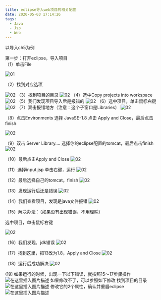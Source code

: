 ```yaml
---
title: eclipse导入web项目的相关配置
date: 2020-05-03 17:14:26
tags:
  - Java
  - Jsp
  - Web
---
```

以导入ch5为例

第一步：打开eclipse，导入项目  
（1）单击File

![01](http://qb4c7lv86.bkt.clouddn.com/201.png)

<!-- more -->
（2）找到对应选项

![02](http://qb4c7lv86.bkt.clouddn.com/202.png)
（3）找到项目的目录
![02](http://qb4c7lv86.bkt.clouddn.com/203.png)
（4）选中Copy projects into workspace
![02](http://qb4c7lv86.bkt.clouddn.com/204.png)
（5）我们发现项目导入后是报错的
![02](http://qb4c7lv86.bkt.clouddn.com/205.png)
（6）选中项目，单击鼠标右键
![02](http://qb4c7lv86.bkt.clouddn.com/206.png)
（7）双击报错地方（注意：这个子窗口是Libraries）
![02](http://qb4c7lv86.bkt.clouddn.com/207.png)

（8）点击Environments 选择 JavaSE-1.8  点击 Apply and Close，最后点击finish

![02](http://qb4c7lv86.bkt.clouddn.com/208.png)

（9）双击  Server Library....  选择你的eclipse配置的tomcat，最后点击finish
![02](http://qb4c7lv86.bkt.clouddn.com/209.png)

（10）最后点击Apply and Close
![02](http://qb4c7lv86.bkt.clouddn.com/210.png)

（11）选择input.jsp 单击右键，运行
![02](http://qb4c7lv86.bkt.clouddn.com/211.png)

（12）最后选择自己的tomcat，finish
![02](http://qb4c7lv86.bkt.clouddn.com/212.png)

（13）发现运行后还是错误
![02](http://qb4c7lv86.bkt.clouddn.com/213.png)

（14）我们查看项目，发现是java文件报错
![02](http://qb4c7lv86.bkt.clouddn.com/214.png)

（15）解决办法：（如果没有出现错误，不用理睬）

选中项目，单击鼠标右键

![02](http://qb4c7lv86.bkt.clouddn.com/215.png)

（16）我们发现，jdk错误
![02](http://qb4c7lv86.bkt.clouddn.com/216.png)

（17）找到这里，把13改为1.8，Apply and Close
![02](http://qb4c7lv86.bkt.clouddn.com/2177.png)

（18）运行后成功解决
![02](http://qb4c7lv86.bkt.clouddn.com/218.png)

 (19)  如果运行的时候，出现一下以下错误，就按照15～17步骤操作![在这里插入图片描述](http://qb4c7lv86.bkt.clouddn.com/19.png?x-oss-process=image/watermark,type_ZmFuZ3poZW5naGVpdGk,shadow_10,text_aHR0cHM6Ly9ibG9nLmNzZG4ubmV0L3dlaXhpbl80MzM5NDg0MA==,size_16,color_FFFFFF,t_70)
如果修改不了，可以参照如下修改
找到项目的目录
![在这里插入图片描述](http://qb4c7lv86.bkt.clouddn.com/220.png?x-oss-process=image/watermark,type_ZmFuZ3poZW5naGVpdGk,shadow_10,text_aHR0cHM6Ly9ibG9nLmNzZG4ubmV0L3dlaXhpbl80MzM5NDg0MA==,size_16,color_FFFFFF,t_70)
修改它的2个属性，确认并重启eclipse![在这里插入图片描述](http://qb4c7lv86.bkt.clouddn.com/221.png?x-oss-process=image/watermark,type_ZmFuZ3poZW5naGVpdGk,shadow_10,text_aHR0cHM6Ly9ibG9nLmNzZG4ubmV0L3dlaXhpbl80MzM5NDg0MA==,size_16,color_FFFFFF,t_70)